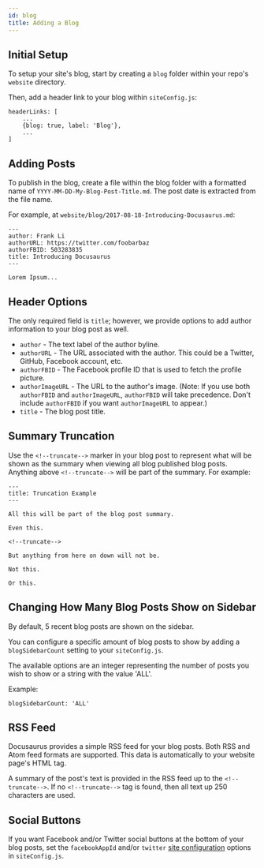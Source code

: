 ```yaml
---
id: blog
title: Adding a Blog
---
```


## Initial Setup

To setup your site's blog, start by creating a `blog` folder within your repo's `website` directory.

Then, add a header link to your blog within `siteConfig.js`:

```
headerLinks: [
    ...
    {blog: true, label: 'Blog'},
    ...
]
```


## Adding Posts

To publish in the blog, create a file within the blog folder with a formatted name of `YYYY-MM-DD-My-Blog-Post-Title.md`. The post date is extracted from the file name.

For example, at `website/blog/2017-08-18-Introducing-Docusaurus.md`:

```
---
author: Frank Li
authorURL: https://twitter.com/foobarbaz
authorFBID: 503283835
title: Introducing Docusaurus
---

Lorem Ipsum...
```


## Header Options

The only required field is `title`; however, we provide options to add author information to your blog post as well.

- `author` - The text label of the author byline.
- `authorURL` - The URL associated with the author. This could be a Twitter, GitHub, Facebook account, etc.
- `authorFBID` - The Facebook profile ID that is used to fetch the profile picture.
- `authorImageURL` - The URL to the author's image. (Note: If you use both `authorFBID` and `authorImageURL`, `authorFBID` will take precedence. Don't include `authorFBID` if you want `authorImageURL` to appear.)
- `title` - The blog post title.


## Summary Truncation

Use the `<!--truncate-->` marker in your blog post to represent what will be shown as the summary when viewing all blog published blog posts. Anything above `<!--truncate-->` will be part of the summary. For example:

```
---
title: Truncation Example
---

All this will be part of the blog post summary.

Even this.

<!--truncate-->

But anything from here on down will not be.

Not this.

Or this.
```

## Changing How Many Blog Posts Show on Sidebar

By default, 5 recent blog posts are shown on the sidebar.

You can configure a specific amount of blog posts to show by adding a `blogSidebarCount` setting to your `siteConfig.js`.

The available options are an integer representing the number of posts you wish to show or a string with the value 'ALL'.

Example:
```
blogSidebarCount: 'ALL'
```

## RSS Feed

Docusaurus provides a simple RSS feed for your blog posts. Both RSS and Atom feed formats are supported. This data is automatically to your website page's HTML <HEAD> tag.

A summary of the post's text is provided in the RSS feed up to the `<!--truncate-->`. If no `<!--truncate-->` tag is found, then all text up 250 characters are used.

## Social Buttons

If you want Facebook and/or Twitter social buttons at the bottom of your blog posts, set the `facebookAppId` and/or `twitter` [site configuration](api-site-config.md) options in `siteConfig.js`.
